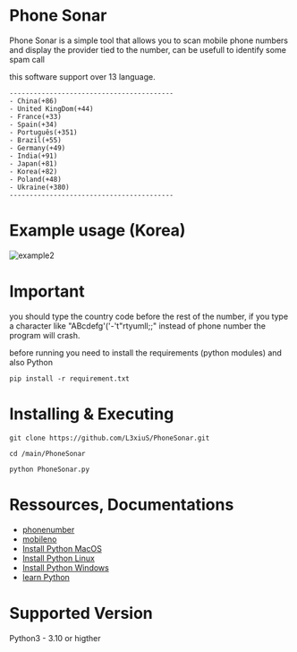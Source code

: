 # Phone Sonar

Phone Sonar is a simple tool that allows you to scan mobile phone numbers and display the provider tied to the number, can
be usefull to identify some spam call

this software support over 13 language.

```
-----------------------------------------
- China(+86)
- United KingDom(+44)
- France(+33)
- Spain(+34)
- Português(+351)
- Brazil(+55)
- Germany(+49)
- India(+91)
- Japan(+81)
- Korea(+82)
- Poland(+48)
- Ukraine(+380)
-----------------------------------------
```

# Example usage (Korea)

![example2]()




# Important
you should type the country code before the rest of the number, if you type a character like "ABcdefg'('-'t"rtyumll;;" instead of phone number the program will crash.

before running you need to install the requirements (python modules) and also Python

`pip install -r requirement.txt`

#  Installing & Executing

`git clone https://github.com/L3xiuS/PhoneSonar.git`

`cd /main/PhoneSonar`

`python PhoneSonar.py`

# Ressources, Documentations

- [phonenumber](https://pypi.org/project/phonenumbers/)
- [mobileno](https://pypi.org/search/?q=mobileno)
- [Install Python MacOS](https://www.python.org/downloads/macos/)
- [Install Python Linux](https://www.python.org/downloads/source/)
- [Install Python Windows](https://www.python.org/downloads/windows/)
- [learn Python](https://www.python.org/about/gettingstarted/)

# Supported Version
Python3 - 3.10 or higther